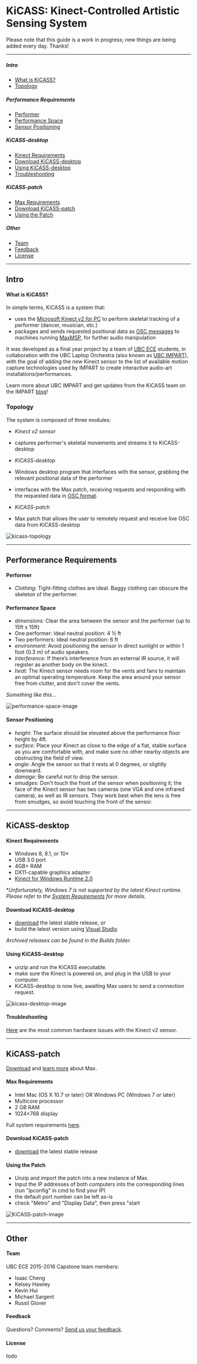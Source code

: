 # KiCASS: Kinect-Controlled Artistic Sensing System


Please note that this guide is a work in progress; new things are being added every day. Thanks!

---

##### Intro

- [What is KiCASS?](#what-is-kicass)
- [Topology](#topology)

##### Performance Requirements

- [Performer](#performer)
- [Performance Space](#performance-space)
- [Sensor Positioning](#sensor-positioning)

##### KiCASS-desktop

- [Kinect Requirements](#kinect-requirements)
- [Download KiCASS-desktop](#download-kicass-desktop)
- [Using KiCASS-desktop](#using-kicass-desktop)
- [Troubleshooting](#troubleshooting)

##### KiCASS-patch

- [Max Requirements](#max-requirements)
- [Download KiCASS-patch](#download-kicass-patch)
- [Using the Patch](#using-the-patch)

##### Other

- [Team](#team)
- [Feedback](#feedback)
- [License](#license)

---

## Intro
#### What is KiCASS?
In simple terms, KiCASS is a system that:

- uses the [Microsoft Kinect v2 for PC](http://dev.windows.com/en-us/kinect/develop) to perform skeletal tracking of a performer (dancer, musician, etc.)
- packages and sends requested positional data as [OSC messages](http://archive.cnmat.berkeley.edu/OpenSoundControl/) to machines running [MaxMSP](https://cycling74.com/products/max/), for further audio manipulation

It was developed as a final year project by a team of [UBC ECE](http://www.ece.ubc.ca) students, in collaboration with the UBC Laptop Orchestra (also known as [UBC IMPART](http://www.ubcimpart.wordpress.com)), with the goal of adding the new Kinect sensor to the list of available motion capture technologies used by IMPART to create interactive audio-art installations/performances.

Learn more about UBC IMPART and get updates from the KiCASS team on the IMPART [blog](http://www.ubcimpart.wordpress.com)!

### Topology
The system is composed of three modules:

- *Kinect v2 sensor*
 - captures performer's skeletal movements and streams it to KiCASS-desktop

- *KiCASS-desktop*
 - Windows desktop program that interfaces with the sensor, grabbing the relevant positional data of the performer
 - interfaces with the Max patch, receiving requests and responding with the requested data in [OSC format](http://archive.cnmat.berkeley.edu/OpenSoundControl/).

- *KiCASS-patch*
 - Max patch that allows the user to remotely request and receive live OSC data from KiCASS-desktop

![kicass-topology](http://i.imgur.com/ISos9bh.png)

---

## Performerance Requirements
#### Performer

- *Clothing:* Tight-fitting clothes are ideal. Baggy clothing can obscure the skeleton of the performer.

#### Performance Space

- *dimensions:* Clear the area between the sensor and the performer (up to 15ft x 15ft)
- One performer: Ideal neutral position: 4 ½ ft
- Two performers: Ideal neutral position: 6 ft
- *environment:* Avoid positioning the sensor in direct sunlight or within 1 foot (0.3 m) of audio speakers.
- *interference:* If there’s interference from an external IR source, it will register as another body on the kinect.
- *heat:* The Kinect sensor needs room for the vents and fans to maintain an optimal operating temperature. Keep the area around your sensor free from clutter, and don't cover the vents.

*Something like this...*

![performance-space-image](http://i.imgur.com/sDJrKca.png)

#### Sensor Positioning

- *height:* The surface should be elevated above the performance floor height by 4ft.
- *surface:* Place your Kinect as close to the edge of a flat, stable surface as you are comfortable with, and make sure no other nearby objects are obstructing the field of view.
- *angle:* Angle the sensor so that it rests at 0 degrees, or slightly downward.
- *damage:* Be careful not to drop the sensor.
- *smudges:* Don't touch the front of the sensor when positioning it; the face of the Kinect sensor has two cameras (one VGA and one infrared camera), as well as IR sensors. They work best when the lens is free from smudges, so avoid touching the front of the sensor.

---

## KiCASS-desktop

#### Kinect Requirements

- Windows 8, 8.1, or 10*
- USB 3.0 port
- 4GB+ RAM
- DX11-capable graphics adapter
- [Kinect for Windows Runtime 2.0](https://www.microsoft.com/en-ca/download/details.aspx?id=44559)

**Unfortunately, Windows 7 is not supported by the latest Kinect runtime. Please refer to the [System Requirements](https://www.microsoft.com/en-ca/download/details.aspx?id=44559&e6b34bbe-475b-1abd-2c51-b5034bcdd6d2=True) for more details.*

#### Download KiCASS-desktop

- [download]() the latest stable release, or
- build the latest version using [Visual Studio](https://www.visualstudio.com/products/visual-studio-community-vs)

*Archived releases can be found in the Builds folder.*

#### Using KiCASS-desktop

- unzip and run the KiCASS executable.
- make sure the Kinect is powered on, and plug in the USB to your computer.
- KiCASS-desktop is now live, awaiting Max users to send a connection request.

![kicass-desktop-image](http://i.imgur.com/MsWsYDn.png)

#### Troubleshooting

[Here](https://support.xbox.com/en-US/xbox-on-windows/accessories/kinect-for-windows-v2-known-issues) are the most common hardware issues with the Kinect v2 sensor.

---

## KiCASS-patch

[Download](https://cycling74.com/products/max/) and [learn more](https://cycling74.com/wiki/index.php?title=Main_Page) about Max.

#### Max Requirements 

- Intel Mac (OS X 10.7 or later) OR Windows PC (Windows 7 or later)
- Multicore processor
- 2 GB RAM
- 1024×768 display

Full system requirements [here](https://cycling74.com/downloads/sys-reqs/#.Vp3eM1lyzR8).

#### Download KiCASS-patch

- [download]() the latest stable release

#### Using the Patch

- Unzip and import the patch into a new instance of Max. 
- Input the IP addresses of both computers into the corresponding lines (run "ipconfig" in cmd to find your IP)
- the default port number can be left as-is
- check "Metro" and "Display Data", then press "start

![KiCASS-patch-image](http://i.imgur.com/Tm1Q3uz.png)

---

## Other

#### Team

UBC ECE 2015-2016 Capstone team members:

- Isaac Cheng
- Kelsey Hawley
- Kevin Hui
- Michael Sargent
- Russil Glover

#### Feedback

Questions? Comments? [Send us your feedback](https://docs.google.com/forms/d/1tdtCNqIar6QnxPKrEYW6vaafCXlBPwTBE7qGl9ej7ow/viewform).

#### License

todo